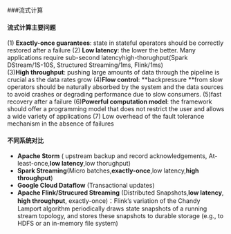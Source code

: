 ###流式计算

#### 流式计算主要问题

(1) **Exactly-once guarantees**: state in stateful operators should be correctly restored after a failure
(2) **Low latency**: the lower the better. Many applications require sub-second latencyhigh-thorughput(Spark DStream/1S-10S, Structured Streaming/1ms, Flink/1ms)   
(3)**High throughput**: pushing large amounts of data through the pipeline is crucial as the data rates grow
(4)**Flow control**: **backpressure **from slow operators should be naturally absorbed by the system and the data sources to avoid crashes or degrading performance due to slow consumers.
(5)fast recovery after a failure
(6)**Powerful computation model**: the framework should offer a programming model that does not restrict the user and allows a wide variety of applications
(7) Low overhead of the fault tolerance mechanism in the absence of failures

#### 不同系统对比

- **Apache Storm** ( upstream backup and record acknowledgements, At-least-once,**low latency**,low thorughput)
- **Spark Streaming**(Micro batches,**exactly-once**,low latency,**high throughput**)
- **Google Cloud Dataflow** (Transactional updates)
- **Apache Flink/Strucured Streaming** (Distributed Snapshots,**low latency**, **high throughput**, exactly-once)：Flink’s variation of the Chandy Lamport algorithm[](https://blog.acolyer.org/2015/04/22/distributed-snapshots-determining-global-states-of-distributed-systems/) periodically draws state snapshots of a running stream topology, and stores these snapshots to durable storage (e.g., to HDFS or an in-memory file system)



